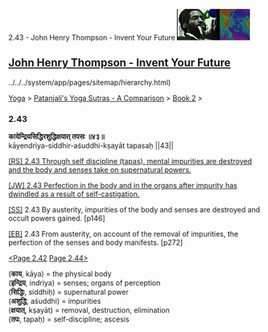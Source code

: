 2.43 - John Henry Thompson - Invent Your Future [![John Henry Thompson - Invent Your Future](../../../_/rsrc/1329567069254/config/customLogo.gif-revision=6.png)](../../../index.html)

[John Henry Thompson - Invent Your Future](../../../index.html)
---------------------------------------------------------------

../../../system/app/pages/sitemap/hierarchy.html)
    

[Yoga](../../../yoga.html)‎ > ‎[Patanjali's Yoga Sutras - A Comparison](../../patanjani.html)‎ > ‎[Book 2](../book-2.html)‎ > ‎

### 2.43

**कायेन्द्रियसिद्धिरशुद्धिक्षयात् तपसः ॥४३॥**  
kāyendriya-siddhir-aśuddhi-kṣayāt tapasaḥ ||43||  
  
  
[\[RS\] 2.43 Through self discipline (tapas), mental impurities are destroyed and the body and senses take on supernatural powers.](http://www.ashtangayoga.info/philosophy/yoga-sutra-patanjali/chapter-2/item/kayendriya-siddhir-ashuddhi-kshayat-tapasah/)  
  
[\[JW\] 2.43 Perfection in the body and in the organs after impurity has dwindled as a result of self-castigation.](http://books.google.com/books?id=YzFImjtOxUwC&pg=PA189&ci=95%2C723%2C771%2C51&source=bookclip)  
  
[\[SS\]](http://www.amazon.com/Yoga-Sutras-Patanjali-Commentary-Satchidananda/dp/0932040381) 2.43 By austerity, impurities of the body and senses are destroyed and occult powers gained. \[p146\]  
  
[\[EB\]](http://www.amazon.com/Yoga-Sutras-Patanjali-Translation-Commentary/dp/0865477361/ref=sr_1_1?ie=UTF8&s=books&qid=1250508322&sr=1-1) 2.43 From austerity, on account of the removal of impurities, the perfection of the senses and body manifests. \[p272\]  
  
  
[<Page 2.42](242.html)  [Page 2.44>](244.html)  
  

(**काय**, kāya) = the physical body  
(**इन्द्रिय**, indriya) = senses; organs of perception  
(**सिद्धिः**, siddhiḥ) = supernatural power  
(**अशुद्धि**, aśuddhi) = impurities  
(**क्षयात्**, kṣayāt) = removal, destruction, elimination  
(**तपः**, tapaḥ) = self-discipline; ascesis

